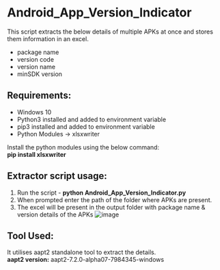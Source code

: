 # Android_App_Version_Indicator
This script extracts the below details of multiple APKs at once and stores them information in an excel.
- package name
- version code
- version name
- minSDK version

## Requirements:
- Windows 10
- Python3 installed and added to environment variable
- pip3 installed and added to environment variable
- Python Modules -> xlsxwriter

Install the python modules using the below command:<br/>
**pip install xlsxwriter**

## Extractor script usage:
1. Run the script - **python Android_App_Version_Indicator.py**
2. When prompted enter the path of the folder where APKs are present.
3. The excel will be present in the output folder with package name & version details of the APKs
    ![image](https://user-images.githubusercontent.com/49153415/150587749-9195123d-9f94-4d1e-bdab-8c3379da6632.png)


## Tool Used:
It utilises aapt2 standalone tool to extract the details. <br/>
**aapt2 version:** aapt2-7.2.0-alpha07-7984345-windows
